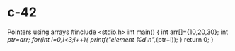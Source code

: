 # c-42
Pointers using arrays
#include <stdio.h>
int main() {
    int arr[]={10,20,30};
    int *ptr=arr;
    for(int i=0;i<3;i++){
        printf("element %d\n",*(ptr+i));
    }
    return 0;
}
